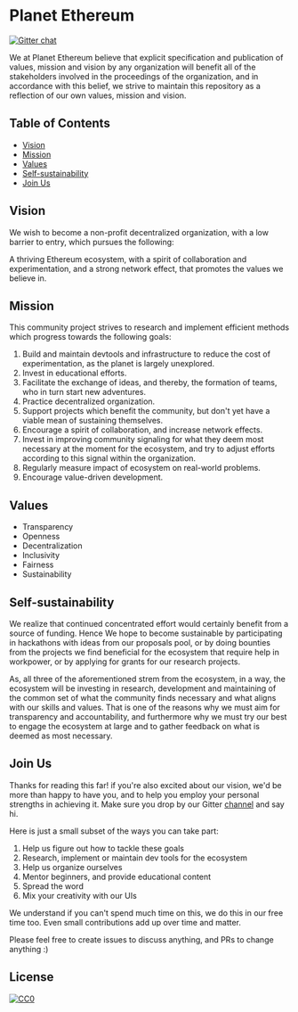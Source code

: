 # Planet Ethereum
[![Gitter chat](https://badges.gitter.im/gitterHQ/gitter.png)](https://gitter.im/planet-ethereum/Lobby)

We at Planet Ethereum believe that explicit specification and publication of values, mission and vision by any organization will benefit all of the stakeholders involved in the proceedings of the organization, and in accordance with this belief, we strive to maintain this repository as a reflection of our own values, mission and vision.

## Table of Contents
- [Vision](#vision)
- [Mission](#mission)
- [Values](#values)
- [Self-sustainability](#self-sustainability)
- [Join Us](#join-us)

## Vision
We wish to become a non-profit decentralized organization, with a low barrier to entry, which pursues the following:

A thriving Ethereum ecosystem, with a spirit of collaboration and experimentation, and a strong network effect, that promotes the values we believe in.

## Mission
This community project strives to research and implement efficient methods which progress towards the following goals:

1. Build and maintain devtools and infrastructure to reduce the cost of experimentation, as the planet is largely unexplored.
2. Invest in educational efforts.
3. Facilitate the exchange of ideas, and thereby, the formation of teams, who in turn start new adventures.
4. Practice decentralized organization.
5. Support projects which benefit the community, but don't yet have a viable mean of sustaining themselves.
6. Encourage a spirit of collaboration, and increase network effects.
7. Invest in improving community signaling for what they deem most necessary at the moment for the ecosystem, and try to adjust efforts according to this signal within the organization.
8. Regularly measure impact of ecosystem on real-world problems.
8. Encourage value-driven development.

## Values
- Transparency
- Openness
- Decentralization
- Inclusivity
- Fairness
- Sustainability

## Self-sustainability
We realize that continued concentrated effort would certainly benefit from a source of funding. Hence We hope to become sustainable by participating in hackathons with ideas from our proposals pool, or by doing bounties from the projects we find beneficial for the ecosystem that require help in workpower, or by applying for grants for our research projects.

As, all three of the aforementioned strem from the ecosystem, in a way, the ecosystem will be investing in research, development and maintaining of the common set of what the community finds necessary and what aligns with our skills and values. That is one of the reasons why we must aim for transparency and accountability, and furthermore why we must try our best to engage the ecosystem at large and to gather feedback on what is deemed as most necessary.

## Join Us
Thanks for reading this far! if you're also excited about our vision, we'd be more than happy
to have you, and to help you employ your personal strengths in achieving it. Make sure you drop by our Gitter [channel](https://gitter.im/planet-ethereum/Lobby) and say hi.

Here is just a small subset of the ways you can take part:

1. Help us figure out how to tackle these goals
2. Research, implement or maintain dev tools for the ecosystem
2. Help us organize ourselves
3. Mentor beginners, and provide educational content
4. Spread the word
5. Mix your creativity with our UIs

We understand if you can't spend much time on this, we do this in our free time too. Even small contributions add up over time and matter.

Please feel free to create issues to discuss anything, and PRs to change anything :)

## License

[![CC0](https://licensebuttons.net/p/zero/1.0/88x31.png)](https://creativecommons.org/publicdomain/zero/1.0/)
